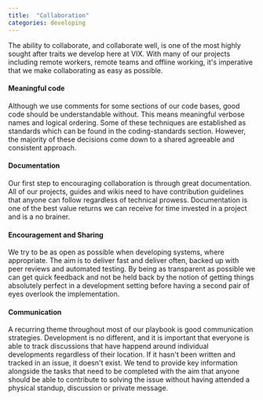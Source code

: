 ```yaml
---
title:  "Collaboration"
categories: developing
---
```


The ability to collaborate, and collaborate well, is one of the most highly sought after traits we develop here at VIX. With many of our projects including remote workers, remote teams and offline working, it's imperative that we make collaborating as easy as possible.

<h4> Meaningful code </h4>

Although we use comments for some sections of our code bases, good code should be understandable without. This means meaningful verbose names and logical ordering. Some of these techniques are established as standards which can be found in the coding-standards section. However, the majority of these decisions come down to a shared agreeable and consistent approach.

<h4> Documentation </h4>

Our first step to encouraging collaboration is through great documentation. All of our projects, guides and wikis need to have contribution guidelines that anyone can follow regardless of technical prowess. Documentation is one of the best value returns we can receive for time invested in a project and is a no brainer.

<h4> Encouragement and Sharing </h4>

We try to be as open as possible when developing systems, where appropriate. The aim is to deliver fast and deliver often, backed up with peer reviews and automated testing. By being as transparent as possible we can get quick feedback and not be held back by the notion of getting things absolutely perfect in a development setting before having a second pair of eyes overlook the implementation.

<h4> Communication </h4>

A recurring theme throughout most of our playbook is good communication strategies. Development is no different, and it is important that everyone is able to track discussions that have happend around individual developments regardless of their location. If it hasn't been written and tracked in an issue, it doesn't exist. We tend to provide key information alongside the tasks that need to be completed with the aim that anyone should be able to contribute to solving the issue without having attended a physical standup, discussion or private message.